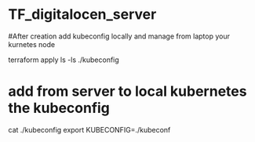 # TF_digitalocen_server

#After creation add kubeconfig locally and manage from laptop your kurnetes node

terraform apply
ls -ls ./kubeconfig
# add from server to local kubernetes the kubeconfig 
cat ./kubeconfig
export KUBECONFIG=./kubeconf
